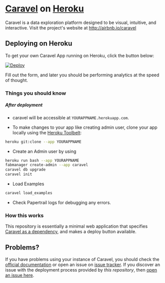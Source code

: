# [Caravel](https://github.com/airbnb/caravel) on [Heroku](http://heroku.com)

Caravel is a data exploration platform designed to be visual, intuitive, and interactive. Visit the project's website at <http://airbnb.io/caravel>

## Deploying on Heroku

To get your own Caravel App running on Heroku, click the button below:

[![Deploy](https://www.herokucdn.com/deploy/button.svg)](https://heroku.com/deploy?template=https://github.com/Alinea-Interactive/caravel-on-heroku)

Fill out the form, and later you should be performing analytics at the speed of thought.

### Things you should know
##### After deployment

- caravel will be accessible at `YOURAPPNAME.herokuapp.com`.

- To make changes to your app like creating admin user, clone your app locally using the [Heroku Toolbelt](https://toolbelt.heroku.com/):

```sh
heroku git:clone --app YOURAPPNAME
```
- Create an Admin user by using

```sh
heroku run bash --app YOURAPPNAME
fabmanager create-admin --app caravel
caravel db upgrade
caravel init
```

- Load Examples
```sh
caravel load_examples
```
- Check Papertrail logs for debugging any errors.

### How this works

This repository is essentially a minimal web application that specifies [Caravel as a dependency](https://github.com/airbnb/caravel), and makes a deploy button available.

## Problems?

If you have problems using your instance of Caravel, you should check the [official documentation](http://airbnb.io/caravel/installation) or open an issue on [issue tracker](https://github.com/airbnb/caravel/issues). If you discover an issue with the deployment process provided by *this repository*, then [open an issue here](https://github.com/neevany/caravel-on-heroku/issues).
